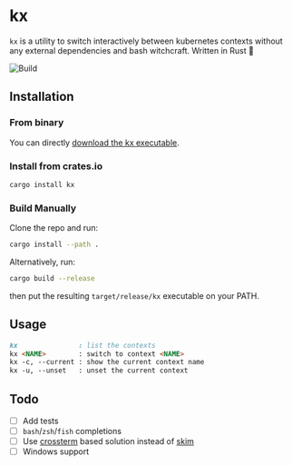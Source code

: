 # kx

`kx` is a utility to switch interactively between kubernetes contexts without any external dependencies and bash witchcraft. Written in Rust :crab:

![Build](https://github.com/onatm/kx/workflows/Build/badge.svg)

## Installation

### From binary

You can directly [download the kx executable](https://github.com/onatm/kx/releases).

### Install from crates.io

```sh
cargo install kx
```

### Build Manually

Clone the repo and run:

```sh
cargo install --path .
```

Alternatively, run:

```sh
cargo build --release
```

then put the resulting `target/release/kx` executable on your PATH.

## Usage

```md
kx               : list the contexts
kx <NAME>        : switch to context <NAME>
kx -c, --current : show the current context name
kx -u, --unset   : unset the current context
```

## Todo

- [ ] Add tests
- [ ] `bash`/`zsh`/`fish` completions
- [ ] Use [crossterm](https://github.com/crossterm-rs/crossterm) based solution instead of [skim](https://github.com/lotabout/skim)
- [ ] Windows support
